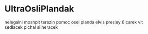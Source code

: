 # UltraOsliPlandak
nelegalni moshpit terezin pomoc osel planda elvis presley 6 carek vit sedlacek pichal si heracek
